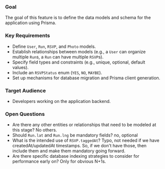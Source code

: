 ### Goal

The goal of this feature is to define the data models and schema for the application using Prisma.

### Key Requirements

- Define `User`, `Run`, `RSVP`, and `Photo` models.
- Establish relationships between models (e.g., a `User` can organize multiple `Run`s, a `Run` can have multiple `RSVP`s).
- Specify field types and constraints (e.g., unique, optional, default values).
- Include an `RSVPStatus` enum (`YES`, `NO`, `MAYBE`).
- Set up mechanisms for database migration and Prisma client generation.

### Target Audience

- Developers working on the application backend.

### Open Questions

- Are there any other entities or relationships that need to be modeled at this stage? No others.
- Should `Run.lat` and `Run.lng` be mandatory fields? no, optional
- What is the intended use of `RSVP.taggedAt`? Typo, not needed if we have createdAt/updatedAt timestamps. So, if we don't have those, then include them and make them mandatory going forward.
- Are there specific database indexing strategies to consider for performance early on? Only for obvious N+1s.
